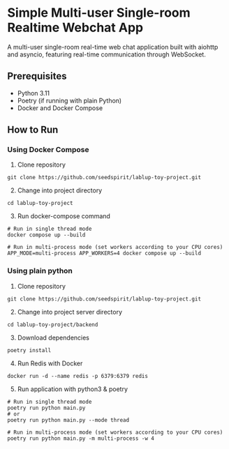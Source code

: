 # Simple Multi-user Single-room Realtime Webchat App
A multi-user single-room real-time web chat application built with aiohttp and asyncio, featuring real-time communication through WebSocket.

## Prerequisites
- Python 3.11
- Poetry (if running with plain Python)
- Docker and Docker Compose

## How to Run

### Using Docker Compose
1. Clone repository
```shell
git clone https://github.com/seedspirit/lablup-toy-project.git
```

2. Change into project directory 
```shell
cd lablup-toy-project
```

3. Run docker-compose command
```shell
# Run in single thread mode
docker compose up --build

# Run in multi-process mode (set workers according to your CPU cores)
APP_MODE=multi-process APP_WORKERS=4 docker compose up --build
```

### Using plain python
1. Clone repository
```shell
git clone https://github.com/seedspirit/lablup-toy-project.git
```

2. Change into project server directory 
```shell
cd lablup-toy-project/backend
```

3. Download dependencies
```shell
poetry install
```

4. Run Redis with Docker
```shell
docker run -d --name redis -p 6379:6379 redis
```

5. Run application with python3 & poetry
```shell
# Run in single thread mode
poetry run python main.py
# or
poetry run python main.py --mode thread

# Run in multi-process mode (set workers according to your CPU cores)
poetry run python main.py -m multi-process -w 4
```